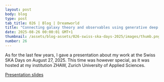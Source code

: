 ```yaml
---
layout: post
body: blog
type: post
tab_title: 026 | Blog | Dreamworld
title: "Connecting galaxy theory and observables using generative deep learning"
date: 2025-08-26 00:00:01 GMT+1
thumbnail: /assets/blog-assets/026-swiss-ska-days-2025/images/thumb.png
number: 26
---
```


As for the last few years, I gave a presentation about my work at the Swiss SKA Days on August 27, 2025.
This time was however special, as it was hosted at my institution ZHAW, Zurich University of Applied Sciences.

<!--more-->

[Presentation slides](/assets/blog-assets/026-swiss-ska-days-2025/slides.html)
